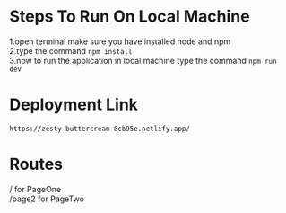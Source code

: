 # Steps To Run On Local Machine
1.open terminal make sure you have installed node and npm <br />
2.type the command `npm install`<br />
3.now to run the application in local machine type the command `npm run dev`<br />


# Deployment Link
`https://zesty-buttercream-8cb95e.netlify.app/`

# Routes
/ for PageOne<br />
/page2 for PageTwo<br />
